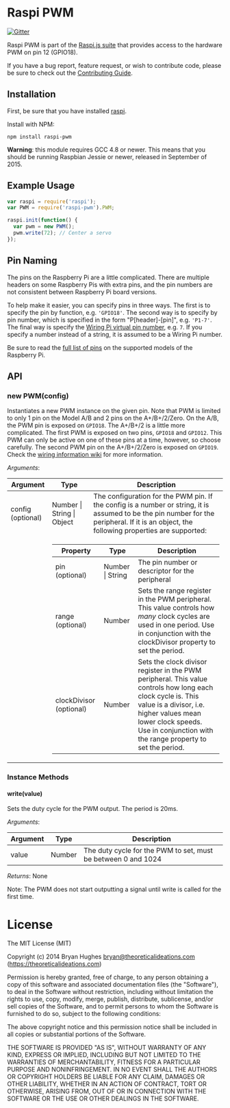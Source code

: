 Raspi PWM
==========

[![Gitter](https://badges.gitter.im/Join%20Chat.svg)](https://gitter.im/nebrius/raspi-io?utm_source=badge&utm_medium=badge&utm_campaign=pr-badge&utm_content=badge)

Raspi PWM is part of the [Raspi.js suite](https://github.com/nebrius/raspi) that provides access to the hardware PWM on pin 12 (GPIO18).

If you have a bug report, feature request, or wish to contribute code, please be sure to check out the [Contributing Guide](blob/master/CONTRIBUTING.md).

## Installation

First, be sure that you have installed [raspi](https://github.com/nebrius/raspi).

Install with NPM:

```Shell
npm install raspi-pwm
```

**Warning**: this module requires GCC 4.8 or newer. This means that you should be running Raspbian Jessie or newer, released in September of 2015.

## Example Usage

```JavaScript
var raspi = require('raspi');
var PWM = require('raspi-pwm').PWM;

raspi.init(function() {
  var pwm = new PWM();
  pwm.write(72); // Center a servo
});
```

## Pin Naming

The pins on the Raspberry Pi are a little complicated. There are multiple headers on some Raspberry Pis with extra pins, and the pin numbers are not consistent between Raspberry Pi board versions.

To help make it easier, you can specify pins in three ways. The first is to specify the pin by function, e.g. ```'GPIO18'```. The second way is to specify by pin number, which is specified in the form "P[header]-[pin]", e.g. ```'P1-7'```. The final way is specify the [Wiring Pi virtual pin number](http://wiringpi.com/pins/), e.g. ```7```. If you specify a number instead of a string, it is assumed to be a Wiring Pi number.

Be sure to read the [full list of pins](https://github.com/nebrius/raspi-io/wiki/Pin-Information) on the supported models of the Raspberry Pi.


## API

### new PWM(config)

Instantiates a new PWM instance on the given pin. Note that PWM is limited to only 1 pin on the Model A/B and 2 pins on the A+/B+/2/Zero. On the A/B, the PWM pin is exposed on ```GPIO18```. The A+/B+/2 is a little more complicated. The first PWM is exposed on two pins, ```GPIO18``` and ```GPIO12```. This PWM can only be active on one of these pins at a time, however, so choose carefully. The second PWM pin on the A+/B+/2/Zero is exposed on ```GPIO19```. Check the [wiring information wiki](https://github.com/nebrius/raspi-io/wiki) for more information.

_Arguments_:

<table>
  <thead>
    <tr>
      <th>Argument</th>
      <th>Type</th>
      <th>Description</th>
    </tr>
  </thead>
  <tr>
    <td>config (optional)</td>
    <td>Number | String | Object</td>
    <td>The configuration for the PWM pin. If the config is a number or string, it is assumed to be the pin number for the peripheral. If it is an object, the following properties are supported:</td>
  </tr>
  <tr>
    <td></td>
    <td colspan="2">
      <table>
        <thead>
          <tr>
            <th>Property</th>
            <th>Type</th>
            <th>Description</th>
          </tr>
        </thead>
        <tr>
          <td>pin (optional)</td>
          <td>Number | String</td>
          <td>The pin number or descriptor for the peripheral</td>
        </tr>
        <tr>
          <td>range (optional)</td>
          <td>Number</td>
          <td>Sets the range register in the PWM peripheral. This value controls how <em>many</em> clock cycles are used in one period. Use in conjunction with the clockDivisor property to set the period.</td>
        </tr>
        <tr>
          <td>clockDivisor (optional)</td>
          <td>Number</td>
          <td>Sets the clock divisor register in the PWM peripheral. This value controls how long each clock cycle is. This value is a divisor, i.e. higher values mean lower clock speeds. Use in conjunction with the range property to set the period.</td>
        </tr>
      </table>
    </td>
  </tr>
</table>

### Instance Methods

#### write(value)

Sets the duty cycle for the PWM output. The period is 20ms.

_Arguments_:

<table>
  <thead>
    <tr>
      <th>Argument</th>
      <th>Type</th>
      <th>Description</th>
    </tr>
  </thead>
  <tr>
    <td>value</td>
    <td>Number</td>
    <td>The duty cycle for the PWM to set, must be between 0 and 1024</td>
  </tr>
</table>

_Returns_: None

Note: The PWM does not start outputting a signal until write is called for the first time.

License
=======

The MIT License (MIT)

Copyright (c) 2014 Bryan Hughes bryan@theoreticalideations.com (https://theoreticalideations.com)

Permission is hereby granted, free of charge, to any person obtaining a copy
of this software and associated documentation files (the "Software"), to deal
in the Software without restriction, including without limitation the rights
to use, copy, modify, merge, publish, distribute, sublicense, and/or sell
copies of the Software, and to permit persons to whom the Software is
furnished to do so, subject to the following conditions:

The above copyright notice and this permission notice shall be included in
all copies or substantial portions of the Software.

THE SOFTWARE IS PROVIDED "AS IS", WITHOUT WARRANTY OF ANY KIND, EXPRESS OR
IMPLIED, INCLUDING BUT NOT LIMITED TO THE WARRANTIES OF MERCHANTABILITY,
FITNESS FOR A PARTICULAR PURPOSE AND NONINFRINGEMENT. IN NO EVENT SHALL THE
AUTHORS OR COPYRIGHT HOLDERS BE LIABLE FOR ANY CLAIM, DAMAGES OR OTHER
LIABILITY, WHETHER IN AN ACTION OF CONTRACT, TORT OR OTHERWISE, ARISING FROM,
OUT OF OR IN CONNECTION WITH THE SOFTWARE OR THE USE OR OTHER DEALINGS IN
THE SOFTWARE.
